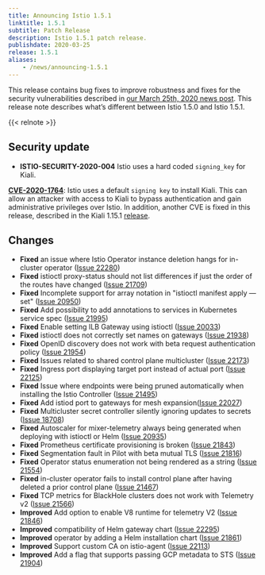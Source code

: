 ```yaml
---
title: Announcing Istio 1.5.1
linktitle: 1.5.1
subtitle: Patch Release
description: Istio 1.5.1 patch release.
publishdate: 2020-03-25
release: 1.5.1
aliases:
    - /news/announcing-1.5.1
---
```


This release contains bug fixes to improve robustness and fixes for the security vulnerabilities described in [our March 25th, 2020 news post](/news/security/istio-security-2020-004). This release note describes what’s different between Istio 1.5.0 and Istio 1.5.1.

{{< relnote >}}

## Security update

- **ISTIO-SECURITY-2020-004** Istio uses a hard coded `signing_key` for Kiali.

__[CVE-2020-1764](https://cve.mitre.org/cgi-bin/cvename.cgi?name=CVE-2020-1764)__: Istio uses a default `signing key` to install Kiali. This can allow an attacker with access to Kiali to bypass authentication and gain administrative privileges over Istio.
In addition, another CVE is fixed in this release, described in the Kiali 1.15.1 [release](https://kiali.io/news/security-bulletins/kiali-security-001/).

## Changes

- **Fixed** an issue where Istio Operator instance deletion hangs for  in-cluster operator ([Issue 22280](https://github.com/istio/istio/issues/22280))
- **Fixed** istioctl proxy-status should not list differences if just the order of the routes have changed ([Issue 21709](https://github.com/istio/istio/issues/21709))
- **Fixed** Incomplete support for array notation in "istioctl manifest apply —set" ([Issue 20950](https://github.com/istio/istio/issues/20950))
- **Fixed** Add possibility to add annotations to services in Kubernetes service spec ([Issue 21995](https://github.com/istio/istio/issues/21995))
- **Fixed** Enable setting ILB Gateway using istioctl ([Issue 20033](https://github.com/istio/istio/issues/20033))
- **Fixed** istioctl does not correctly set names on gateways ([Issue 21938](https://github.com/istio/istio/issues/21938))
- **Fixed** OpenID discovery does not work with beta request authentication policy ([Issue 21954](https://github.com/istio/istio/issues/21954))
- **Fixed** Issues related to shared control plane multicluster ([Issue 22173](https://github.com/istio/istio/pull/22173))
- **Fixed** Ingress port displaying target port instead of actual port ([Issue 22125](https://github.com/istio/istio/issues/22125))
- **Fixed** Issue where endpoints were being pruned automatically when installing the Istio Controller ([Issue 21495](https://github.com/istio/istio/issues/21495))
- **Fixed** Add istiod port to gateways for mesh expansion([Issue 22027](https://github.com/istio/istio/issues/22027))
- **Fixed** Multicluster secret controller silently ignoring updates to secrets ([Issue 18708](https://github.com/istio/istio/issues/18708))
- **Fixed** Autoscaler for mixer-telemetry always being generated when deploying with istioctl or Helm ([Issue 20935](https://github.com/istio/istio/issues/20935))
- **Fixed** Prometheus certificate provisioning is broken ([Issue 21843](https://github.com/istio/istio/issues/21843))
- **Fixed** Segmentation fault in Pilot with beta mutual TLS ([Issue 21816](https://github.com/istio/istio/issues/21816))
- **Fixed** Operator status enumeration not being rendered as a string ([Issue 21554](https://github.com/istio/istio/issues/21554))
- **Fixed** in-cluster operator fails to install control plane after having deleted a prior control plane ([Issue 21467](https://github.com/istio/istio/issues/21467))
- **Fixed** TCP metrics for BlackHole clusters does not work with Telemetry v2 ([Issue 21566](https://github.com/istio/istio/issues/21566))
- **Improved** Add option to enable V8 runtime for telemetry V2 ([Issue 21846](https://github.com/istio/istio/pull/21846))
- **Improved** compatibility of Helm gateway chart ([Issue 22295](https://github.com/istio/istio/pull/22295))
- **Improved** operator by adding a Helm installation chart ([Issue 21861](https://github.com/istio/istio/issues/21861))
- **Improved** Support custom CA on istio-agent ([Issue 22113](https://github.com/istio/istio/pull/22113))
- **Improved** Add a flag that supports passing GCP metadata to STS ([Issue 21904](https://github.com/istio/istio/issues/21904))
